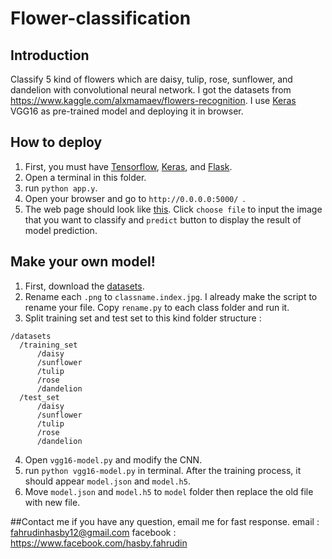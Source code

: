 # Flower-classification


## Introduction
Classify 5 kind of flowers which are daisy, tulip, rose, sunflower, and dandelion with convolutional neural network. I got the datasets from https://www.kaggle.com/alxmamaev/flowers-recognition.
I use [Keras](https://keras.io/) VGG16 as pre-trained model and deploying it in browser.

## How to deploy
1. First, you must have [Tensorflow](https://www.tensorflow.org/), [Keras](https://keras.io/), and [Flask](http://flask.pocoo.org/).
2. Open a terminal in this folder.
3. run ```python app.y```.
4. Open your browser and go to ```http://0.0.0.0:5000/ ```.
5. The web page should look like [this](https://ibb.co/hBLSpK). Click ```choose file``` to input the image that you want to classify and ```predict``` button to display the result of model prediction.

## Make your own model!
1. First, download the [datasets](https://www.kaggle.com/alxmamaev/flowers-recognition).
2. Rename each ```.png``` to ```classname.index.jpg```. I already make the script to rename your file. Copy ```rename.py``` to each class folder and run it.
3. Split training set and test set to this kind folder structure :
```
/datasets
  /training_set
      /daisy
      /sunflower
      /tulip
      /rose
      /dandelion
  /test_set
      /daisy
      /sunflower
      /tulip
      /rose
      /dandelion
```
4. Open ```vgg16-model.py``` and modify the CNN.
5. run ```python vgg16-model.py``` in terminal. After the training process, it should appear ```model.json``` and ```model.h5```.
6. Move ```model.json``` and ```model.h5``` to ```model``` folder then replace the old file with new file.

##Contact me
if you have any question, email me for fast response.
email : fahrudinhasby12@gmail.com
facebook : https://www.facebook.com/hasby.fahrudin

